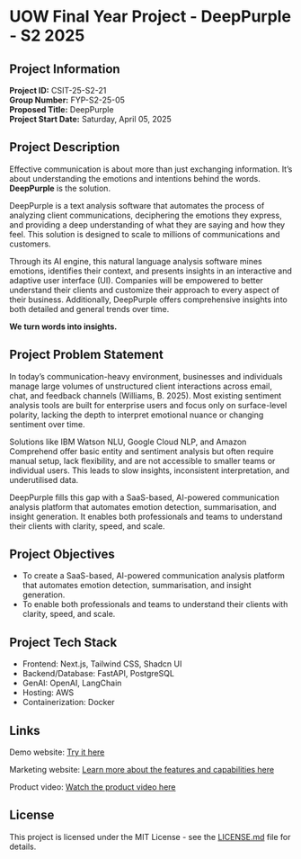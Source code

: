 # UOW Final Year Project - DeepPurple - S2 2025

## Project Information

**Project ID:** CSIT-25-S2-21  
**Group Number:** FYP-S2-25-05  
**Proposed Title:** DeepPurple  
**Project Start Date:** Saturday, April 05, 2025

## Project Description

Effective communication is about more than just exchanging information. It’s about understanding the emotions and intentions behind the words. **DeepPurple** is the solution.

DeepPurple is a text analysis software that automates the process of analyzing client communications, deciphering the emotions they express, and providing a deep understanding of what they are saying and how they feel. This solution is designed to scale to millions of communications and customers.

Through its AI engine, this natural language analysis software mines emotions, identifies their context, and presents insights in an interactive and adaptive user interface (UI). Companies will be empowered to better understand their clients and customize their approach to every aspect of their business. Additionally, DeepPurple offers comprehensive insights into both detailed and general trends over time.

**We turn words into insights.**

## Project Problem Statement

In today’s communication-heavy environment, businesses and individuals manage large volumes of unstructured client interactions across email, chat, and feedback channels (Williams, B. 2025). Most existing sentiment analysis tools are built for enterprise users and focus only on surface-level polarity, lacking the depth to interpret emotional nuance or changing sentiment over time.

Solutions like IBM Watson NLU, Google Cloud NLP, and Amazon Comprehend offer basic entity and sentiment analysis but often require manual setup, lack flexibility, and are not accessible to smaller teams or individual users. This leads to slow insights, inconsistent interpretation, and underutilised data.

DeepPurple fills this gap with a SaaS-based, AI-powered communication analysis platform that automates emotion detection, summarisation, and insight generation. It enables both professionals and teams to understand their clients with clarity, speed, and scale.

## Project Objectives

- To create a SaaS-based, AI-powered communication analysis platform that automates emotion detection, summarisation, and insight generation.
- To enable both professionals and teams to understand their clients with clarity, speed, and scale.

## Project Tech Stack

- Frontend: Next.js, Tailwind CSS, Shadcn UI
- Backend/Database: FastAPI, PostgreSQL
- GenAI: OpenAI, LangChain
- Hosting: AWS
- Containerization: Docker

## Links

Demo website: [Try it here](https://main.d3dfvkthq7122n.amplifyapp.com/login)

Marketing website: [Learn more about the features and capabilities here](https://deeppurple-fyp-25-s2-05-website.vercel.app/)

Product video: [Watch the product video here](https://www.youtube.com/watch?v=R5ot6RkyaCc)

## License

This project is licensed under the MIT License - see the [LICENSE.md](LICENSE.md) file for details.
